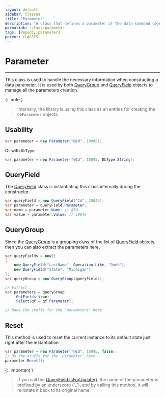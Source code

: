```yaml
---
layout: default
sidebar: classes
title: "Parameter"
description: "A class that defines a parameter of the data command object."
permalink: /class/parameter
tags: [repodb, parameter]
parent: CLASSES
---
```


# Parameter

---

This class is used to handle the necessary information when constructing a data parameter. It is used by both [QueryGroup](/class/querygroup) and [QueryField](/class/queryfield) objects to manage all the parameters creation.

{: .note }
> Internally, the library is using this class as an entries for creating the `DbParameter` objects.

## Usability

```csharp
var parameter = new Parameter("@Id", 10045);
```

Or with `DbType`.

```csharp
var parameter = new Parameter("@Id", 10045, DbType.String);
```

## QueryField

The [QueryField](/class/queryfield) class is instantiating this class internally during the constructor.

```csharp
var queryField = new QueryField("Id", 10045);
var parameter = queryField.Parameter;
var name = parameter.Name; // @Id
var value = parameter.Value; // 10045
```

## QueryGroup

Since the [QueryGroup](/class/querygroup) is a grouping class of the list of [QueryField](/class/queryfield) objects, then you can also extract the parameters here.

```csharp
var queryFields = new[]
{
    new QueryField("LastName", Operation.Like, "Doe%"),
    new QueryField("State", "Michigan")
};
var queryGroup = new QueryGroup(queryFields);

// Extract
var parameters = queryGroup
    .GetFields(true)
    .Select(qf = qf.Parameter);

// Make the stuffs for the 'parameters' here
```

## Reset

This method is used to reset the current instance to its default state just right after the instantiation.

```csharp
var parameter = new Parameter("@Id", 10045, false);
// Do the stuffs for the 'parameter' here
parameter.Reset();
```

{: .important }
> If you call the [QueryField.IsForUpdate()](/class/queryfield#isforupdate-method), the name of the parameter is prefixed by an underscore ('_'), and by calling this method, it will reinstate it back to its original name.

